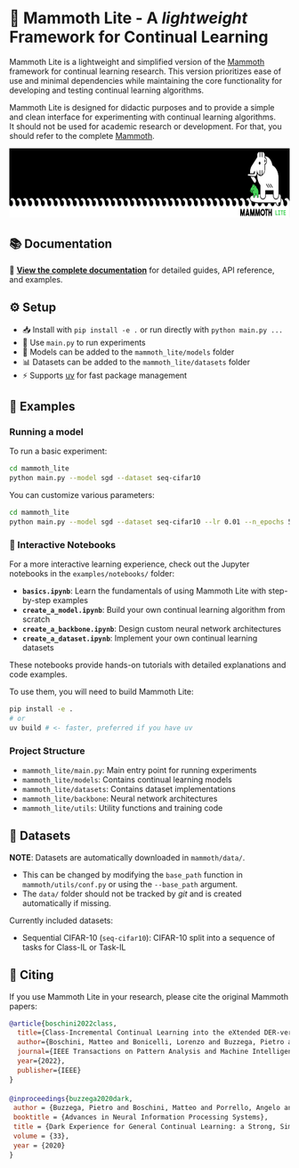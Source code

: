 # 🦣 Mammoth Lite - A *lightweight* Framework for Continual Learning

Mammoth Lite is a lightweight and simplified version of the [Mammoth](https://github.com/aimagelab/mammoth) framework for continual learning research. This version prioritizes ease of use and minimal dependencies while maintaining the core functionality for developing and testing continual learning algorithms.

Mammoth Lite is designed for didactic purposes and to provide a simple and clean interface for experimenting with continual learning algorithms.  
It should not be used for academic research or development. For that, you should refer to the complete [Mammoth](https://github.com/aimagelab/mammoth).

<p align="center">
  <img width="800" height="125" src="docs/static/mammoth_banner.svg" alt="logo">
</p>

## 📚 Documentation

📖 **[View the complete documentation](https://aimagelab.github.io/mammoth-lite/)** for detailed guides, API reference, and examples.

## ⚙️ Setup

- 📥 Install with `pip install -e .` or run directly with `python main.py ...`
- 🚀 Use `main.py` to run experiments
- 🧩 Models can be added to the `mammoth_lite/models` folder
- 📊 Datasets can be added to the `mammoth_lite/datasets` folder
- ⚡ Supports [uv](https://docs.astral.sh/uv/) for fast package management

## 🧪 Examples

### Running a model

To run a basic experiment:

```bash
cd mammoth_lite
python main.py --model sgd --dataset seq-cifar10
```

You can customize various parameters:

```bash
cd mammoth_lite
python main.py --model sgd --dataset seq-cifar10 --lr 0.01 --n_epochs 50
```

### 📓 Interactive Notebooks

For a more interactive learning experience, check out the Jupyter notebooks in the `examples/notebooks/` folder:

- **`basics.ipynb`**: Learn the fundamentals of using Mammoth Lite with step-by-step examples
- **`create_a_model.ipynb`**: Build your own continual learning algorithm from scratch
- **`create_a_backbone.ipynb`**: Design custom neural network architectures
- **`create_a_dataset.ipynb`**: Implement your own continual learning datasets

These notebooks provide hands-on tutorials with detailed explanations and code examples.

To use them, you will need to build Mammoth Lite:

```bash
pip install -e . 
# or
uv build # <- faster, preferred if you have uv
```

### Project Structure

- `mammoth_lite/main.py`: Main entry point for running experiments
- `mammoth_lite/models`: Contains continual learning models
- `mammoth_lite/datasets`: Contains dataset implementations
- `mammoth_lite/backbone`: Neural network architectures
- `mammoth_lite/utils`: Utility functions and training code

## 🔧 Datasets

**NOTE**: Datasets are automatically downloaded in `mammoth/data/`.  
- This can be changed by modifying the `base_path` function in `mammoth/utils/conf.py` or using the `--base_path` argument.
- The `data/` folder should not be tracked by _git_ and is created automatically if missing.

Currently included datasets:
- Sequential CIFAR-10 (`seq-cifar10`): CIFAR-10 split into a sequence of tasks for Class-IL or Task-IL

## 📝 Citing

If you use Mammoth Lite in your research, please cite the original Mammoth papers:

```bibtex
@article{boschini2022class,
  title={Class-Incremental Continual Learning into the eXtended DER-verse},
  author={Boschini, Matteo and Bonicelli, Lorenzo and Buzzega, Pietro and Porrello, Angelo and Calderara, Simone},
  journal={IEEE Transactions on Pattern Analysis and Machine Intelligence},
  year={2022},
  publisher={IEEE}
}

@inproceedings{buzzega2020dark,
 author = {Buzzega, Pietro and Boschini, Matteo and Porrello, Angelo and Abati, Davide and Calderara, Simone},
 booktitle = {Advances in Neural Information Processing Systems},
 title = {Dark Experience for General Continual Learning: a Strong, Simple Baseline},
 volume = {33},
 year = {2020}
}
```
